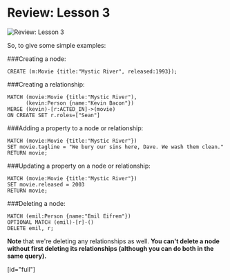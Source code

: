 # Review: Lesson 3

![Review: Lesson 3](https://vimeo.com/album/2584141/video/77867792)

So, to give some simple examples:

###Creating a node:

    CREATE (m:Movie {title:"Mystic River", released:1993});

###Creating a relationship:

    MATCH (movie:Movie {title:"Mystic River"),
          (kevin:Person {name:"Kevin Bacon"})
    MERGE (kevin)-[r:ACTED_IN]->(movie)
    ON CREATE SET r.roles=["Sean"]

###Adding a property to a node or relationship:

    MATCH (movie:Movie {title:"Mystic River"})
    SET movie.tagline = "We bury our sins here, Dave. We wash them clean."
    RETURN movie;

###Updating a property on a node or relationship:

    MATCH (movie:Movie {title:"Mystic River"})
    SET movie.released = 2003
    RETURN movie;

###Deleting a node:

    MATCH (emil:Person {name:"Emil Eifrem"})
    OPTIONAL MATCH (emil)-[r]-()
    DELETE emil, r;

**Note** that we're deleting any relationships as well. 
**You can't delete a node without first deleting its relationships (although you can do both in the same query).**

[id="full"]
